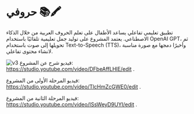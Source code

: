# حروفي 📚🖍
  تطبيق تعليمي تفاعلي يساعد الأطفال على تعلم الحروف العربية من خلال الذكاء الاصطناعي. يعتمد المشروع على توليد جمل تعليمية تلقائيًا باستخدام OpenAI GPT، ثم تحويلها إلى صوت باستخدام Text-to-Speech (TTS)، وأخيرًا دمجها مع صورة مناسبة لانشاء محتوى تفاعلي.
  
![v3](https://github.com/user-attachments/assets/1b04768c-c36b-4b4c-8288-7c13fd1f8d95)
فيديو شرح عن المشروع: https://studio.youtube.com/video/DFbeAffLHlE/edit . 

فيديو المرحلة الأولى من المشروع: https://studio.youtube.com/video/TlcHmZcGWE0/edit . 

فيديو المرحلة الثانية من المشروع: https://studio.youtube.com/video/ISsWeyD9UYI/edit .
